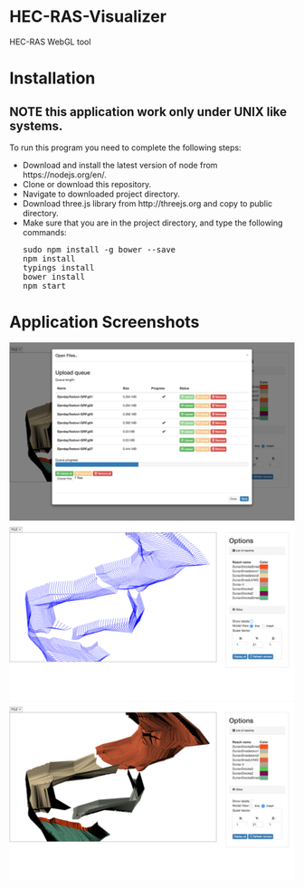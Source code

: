 # HEC-RAS-Visualizer
HEC-RAS WebGL tool

# Installation
## NOTE this application work only under UNIX like systems.
To run this program you need to complete the following steps:
<ul>
<li>Download and install the latest version of node from https://nodejs.org/en/.</li>
<li>Clone or download this repository.</li>
<li>Navigate to downloaded project directory.</li>
<li>Download three.js library from http://threejs.org and copy to public directory. </li>
<li>Make sure that you are in the project directory, and type the following commands:</br>
<pre>
sudo npm install -g bower --save
npm install
typings install
bower install
npm start</pre></li>
</li>
</ul>

# Application Screenshots
<img src="screenshots/Screen Shot 2016-07-17 at 17.38.05.png" />
<img src="screenshots/Screen Shot 2016-07-17 at 17.36.03.png" />
<img src="screenshots/Screen Shot 2016-07-17 at 17.36.09.png" />